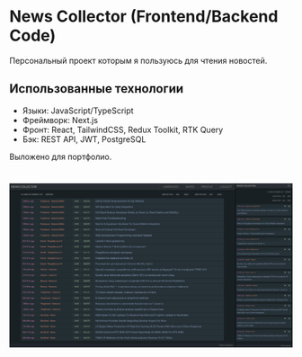 News Collector (Frontend/Backend Code)
==========================
Персональный проект которым я пользуюсь для чтения новостей.

## Использованные технологии
- Языки: JavaScript/TypeScript
- Фреймворк: Next.js 
- Фронт: React, TailwindCSS, Redux Toolkit, RTK Query
- Бэк: REST API, JWT, PostgreSQL

Выложено для портфолио.

#
![screenshot](.screenshots/dark.png)
